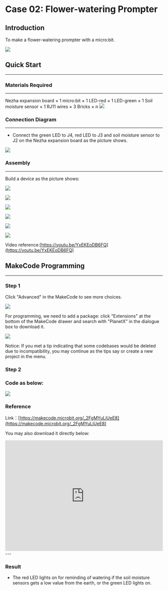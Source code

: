# Case 02: Flower-watering Prompter

## Introduction
To make a flower-watering prompter with a micro:bit. 

![](./images/case_02_01.png)

## Quick Start
---

### Materials Required 
---
Nezha expansion board × 1
micro:bit × 1
LED-red × 1
LED-green × 1
Soil moisture sensor × 1
RJ11 wires × 3
Bricks  × n
![](./images/case_02_02.png)







### Connection Diagram 
---
- Connect the green LED to J4, red LED to J3 and soil moisture sensor to J2 on the Nezha expansion board as the picture shows.


![](./images/case_02_03.png)


### Assembly
---

Build a device as the picture shows:

![](./images/case_02_04.png)

![](./images/case_02_05.png)

![](./images/case_02_06.png)

![](./images/case_02_07.png)

![](./images/case_02_08.png)

![](./images/case_02_09.png)


Video reference:[https://youtu.be/YxEKEoDB6FQ](https://youtu.be/YxEKEoDB6FQ)

## MakeCode Programming
---


### Step 1
Click "Advanced" in the MakeCode to see more choices.

![](./images/case_01_10.png)

For programming, we need to add a package: click "Extensions" at the bottom of the MakeCode drawer and search with "PlanetX" in the dialogue box to download it. 

![](./images/case_01_11.png)

Notice: If you met a tip indicating that some codebases would be deleted due to incompatibility, you may continue as the tips say or create a new project in the menu. 

### Step 2

### Code as below:

![](./images/case_02_10.png)


### Reference
Link：[https://makecode.microbit.org/_2FgMYuLiUeE8](https://makecode.microbit.org/_2FgMYuLiUeE8)

You may also download it directly below:

<div style="position:relative;height:0;padding-bottom:70%;overflow:hidden;"><iframe style="position:absolute;top:0;left:0;width:100%;height:100%;" src="https://makecode.microbit.org/#pub:_2FgMYuLiUeE8" frameborder="0" sandbox="allow-popups allow-forms allow-scripts allow-same-origin"></iframe></div>  
---

### Result
- The red LED lights on for reminding of watering if the soil moisture sensors gets a low value from the earth, or the green LED lights on. 

